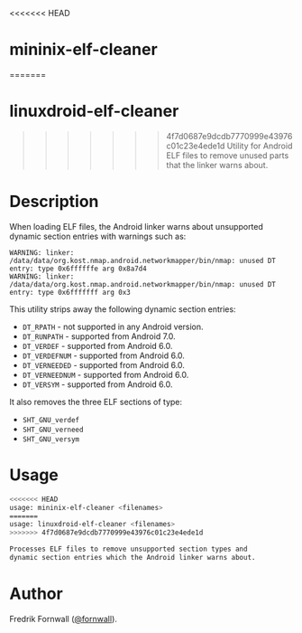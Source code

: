 <<<<<<< HEAD
# mininix-elf-cleaner
=======
# linuxdroid-elf-cleaner
>>>>>>> 4f7d0687e9dcdb7770999e43976c01c23e4ede1d
Utility for Android ELF files to remove unused parts that the linker warns about.

# Description
When loading ELF files, the Android linker warns about unsupported dynamic section entries with warnings such as:

    WARNING: linker: /data/data/org.kost.nmap.android.networkmapper/bin/nmap: unused DT entry: type 0x6ffffffe arg 0x8a7d4
    WARNING: linker: /data/data/org.kost.nmap.android.networkmapper/bin/nmap: unused DT entry: type 0x6fffffff arg 0x3

This utility strips away the following dynamic section entries:

- `DT_RPATH` - not supported in any Android version.
- `DT_RUNPATH` - supported from Android 7.0.
- `DT_VERDEF` - supported from Android 6.0.
- `DT_VERDEFNUM` - supported from Android 6.0.
- `DT_VERNEEDED` - supported from Android 6.0.
- `DT_VERNEEDNUM` - supported from Android 6.0.
- `DT_VERSYM` - supported from Android 6.0.

It also removes the three ELF sections of type:

- `SHT_GNU_verdef`
- `SHT_GNU_verneed`
- `SHT_GNU_versym`

# Usage
```sh
<<<<<<< HEAD
usage: mininix-elf-cleaner <filenames>
=======
usage: linuxdroid-elf-cleaner <filenames>
>>>>>>> 4f7d0687e9dcdb7770999e43976c01c23e4ede1d

Processes ELF files to remove unsupported section types and
dynamic section entries which the Android linker warns about.
```

# Author
Fredrik Fornwall ([@fornwall](https://github.com/fornwall)).
